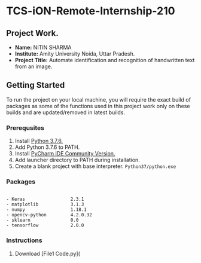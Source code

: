 # TCS-iON-Remote-Internship-210
## Project Work.
- **Name:** NITIN SHARMA
- **Institute:** Amity University Noida, Uttar Pradesh.
- **Project Title:** Automate identification and recognition of handwritten text from an image.
## Getting Started
To run the project on your local machine, you will require the exact build of packages as some of the functions used in this project work only on these builds and are updated/removed in latest builds.
### Prerequsites
1. Install [Python 3.7.6.](https://www.python.org/downloads/release/python-376/)
2. Add Python 3.7.6 to PATH.
3. Install [PyCharm IDE Community Version.](https://www.jetbrains.com/pycharm/download/#section=windows)
4. Add launcher directory to PATH during installation.
5. Create a blank project with base interpreter. `Python37/python.exe`
### Packages
```

- Keras                 2.3.1
- matplotlib            3.1.3
- numpy                 1.18.1
- opencv-python         4.2.0.32
- sklearn               0.0
- tensorflow            2.0.0
```

### Instructions
1. Download [File1 Code.py](

